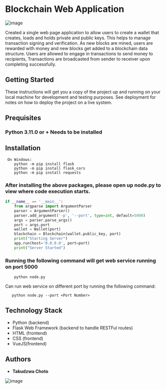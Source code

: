 # Blockchain Web Application
![image](https://github.com/TakudzwaChoto/Blockcahin-Application/assets/56199912/81c2968a-d450-46f7-b6c8-eb171c817177)


Created a single web page application to allow users to create a wallet that creates, loads and holds private and public keys. This helps to manage transaction signing and verification. 
As new blocks are mined, users are rewarded with money and new blocks get added to a blockchain data structure. Users are allowed to engage in transactions to send money to recipients, Transactions are broadcasted from sender to receiver upon completing successfully. 

 ## Getting Started
 These instructions will get you a copy of the project up and running on your local machine for development and testing purposes. See deployment for notes on how to deploy the project on a live system.
 
## Prequisites
### Python 3.11.0 or + Needs to be installed


## Installation 
```
 On Windows:
    python -m pip install flask
    python -m pip install flask_cors
    python -m pip install requests
 ```
### After installing the above packages, please open up node.py to view where code execution starts. 
```python
if __name__ == '__main__':
    from argparse import ArgumentParser
    parser = ArgumentParser()
    parser.add_argument('-p', '--port', type=int, default=5000)
    args = parser.parse_args()
    port = args.port
    wallet = Wallet(port)
    blockchain = Blockchain(wallet.public_key, port)
    print("Starting Server")
    app.run(host='0.0.0.0', port=port)
    print("Server Started")
```

### Running the following command will get web service running on port 5000
```
    python node.py
```
Can run web service on different port by running the following command:
```
   python node.py --port <Port Number> 
```

## Technology Stack
* Python (backend)
* Flask Web Framework (backend to handle RESTFul routes)
* HTML (frontend)
* CSS (frontend)
* VueJS(frontend)

## Authors

* **Takudzwa Choto**

![image](https://github.com/TakudzwaChoto/Blockcahin-Application/assets/56199912/66b2800d-0a9b-4f3a-b95d-7211bcfdee7a)



